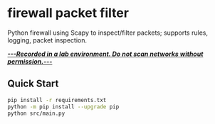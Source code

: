 # firewall packet filter

Python firewall using Scapy to inspect/filter packets; supports rules, logging, packet inspection.

<b><i><u>---Recorded in a lab environment. Do not scan networks without permission.---</u></i></b>

## Quick Start
```bash
pip install -r requirements.txt
python -m pip install --upgrade pip
python src/main.py
```
